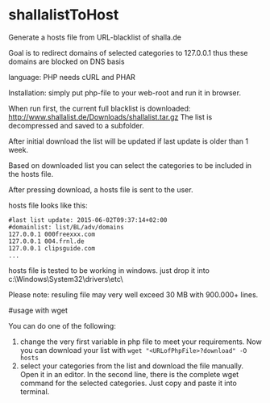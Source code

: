 # shallalistToHost
Generate a hosts file from URL-blacklist of shalla.de

Goal is to redirect domains of selected categories to 127.0.0.1 thus these domains are blocked on DNS basis

language: PHP
needs cURL and PHAR

Installation: simply put php-file to your web-root and run it in browser.

When run first, the current full blacklist is downloaded: http://www.shallalist.de/Downloads/shallalist.tar.gz
The list is decompressed and saved to a subfolder.

After initial download the list will be updated if last update is older than 1 week. 

Based on downloaded list you can select the categories to be included in the hosts file. 

After pressing download, a hosts file is sent to the user.

hosts file looks like this:

```
#last list update: 2015-06-02T09:37:14+02:00
#domainlist: list/BL/adv/domains 
127.0.0.1 000freexxx.com
127.0.0.1 004.frnl.de
127.0.0.1 clipsguide.com
...
```

hosts file is tested to be working in windows. just drop it into c:\Windows\System32\drivers\etc\

Please note: resuling file may very well exceed 30 MB with 900.000+ lines.

#usage with wget

You can do one of the following:

1. change the very first variable in php file to meet your requirements. Now you can download your list with ```wget "<URLofPhpFile>?download" -O hosts```
2. select your categories from the list and download the file manually. Open it in an editor. In the second line, there is the complete wget command for the selected categories. Just copy and paste it into terminal.

